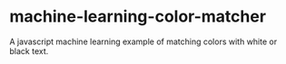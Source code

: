 # machine-learning-color-matcher
A javascript machine learning example of matching colors with white or black text.
